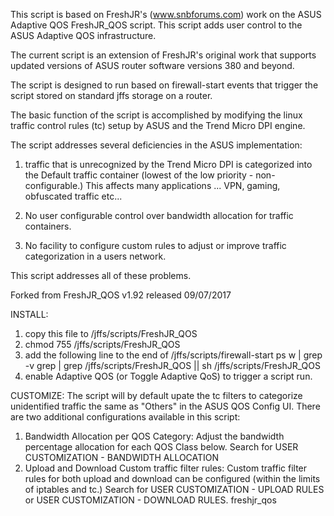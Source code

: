  This script is based on FreshJR's (www.snbforums.com) work on the ASUS
 Adaptive QOS FreshJR_QOS script. This script adds user control to the
 ASUS Adaptive QOS infrastructure.

 The current script is an extension of FreshJR's original work that
 supports updated versions of ASUS router software versions 380 and beyond.

 The script is designed to run based on firewall-start events that trigger
 the script stored on standard jffs storage on a router.

 The basic function of the script is accomplished by modifying the linux
 traffic control rules (tc) setup by ASUS and the Trend Micro DPI engine.  
 
 The script addresses several deficiencies in the ASUS implementation:
   1) traffic that is unrecognized by the Trend Micro DPI is categorized
   into the Default traffic container (lowest of the low priority -
   non-configurable.) This affects many applications ... VPN, gaming,
   obfuscated traffic etc...

   2) No user configurable control over bandwidth allocation for traffic
   containers. 

   3) No facility to configure custom rules to adjust or improve traffic
   categorization in a users network.

 This script addresses all of these problems.

 Forked from FreshJR_QOS v1.92 released 09/07/2017 

 INSTALL:
   1) copy this file to /jffs/scripts/FreshJR_QOS
   2) chmod 755 /jffs/scripts/FreshJR_QOS
   3) add the following line to the end of /jffs/scripts/firewall-start
   ps w | grep -v grep | grep /jffs/scripts/FreshJR_QOS || sh /jffs/scripts/FreshJR_QOS
   4) enable Adaptive QOS (or Toggle Adaptive QoS) to trigger a script
   run.
   
 CUSTOMIZE:
   The script will by default upate the tc filters to categorize
   unidentified traffic the same as "Others" in the ASUS QOS Config UI.
   There are two additional configurations available in this script:
   1) Bandwidth Allocation per QOS Category:
      Adjust the bandwidth percentage allocation for each QOS Class below.
      Search for USER CUSTOMIZATION - BANDWIDTH ALLOCATION
   2) Upload and Download Custom traffic filter rules:
      Custom traffic filter rules for both upload and download can be
      configured (within the limits of iptables and tc.) Search for USER
      CUSTOMIZATION - UPLOAD RULES or USER CUSTOMIZATION - DOWNLOAD RULES. freshjr_qos

